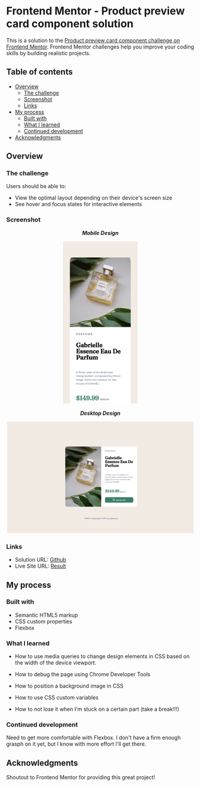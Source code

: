 # Frontend Mentor - Product preview card component solution

This is a solution to the [Product preview card component challenge on Frontend Mentor](https://www.frontendmentor.io/challenges/product-preview-card-component-GO7UmttRfa). Frontend Mentor challenges help you improve your coding skills by building realistic projects.

## Table of contents

- [Overview](#overview)
  - [The challenge](#the-challenge)
  - [Screenshot](#screenshot)
  - [Links](#links)
- [My process](#my-process)
  - [Built with](#built-with)
  - [What I learned](#what-i-learned)
  - [Continued development](#continued-development)
- [Acknowledgments](#acknowledgments)

## Overview

### The challenge

Users should be able to:

- View the optimal layout depending on their device's screen size
- See hover and focus states for interactive elements

### Screenshot

<p align="center"><em><b>Mobile Design</em></b></p>
<p align="center" >
  <img src="./screenshots/127.0.0.1_5500_index.html(iPhone%2012%20Pro).png" width = 200px height = auto style="display:inline">
</p>

<p align="center"><em><b>Desktop Design</b></em></p>
<p align="center"><img src="./screenshots/127.0.0.1_5500_index.html.png" width = 500px height = auto></p>

### Links

- Solution URL: [Github](https://github.com/retop56/FrontendMentor---Product-preview-card-component)
- Live Site URL: [Result](https://retop56.github.io/FrontendMentor---Product-preview-card-component/)

## My process

### Built with

- Semantic HTML5 markup
- CSS custom properties
- Flexbox

### What I learned

- How to use media queries to change design elements in CSS based on the width of the device viewport.

- How to debug the page using Chrome Developer Tools

- How to position a background image in CSS

- How to use CSS custom variables

- How to not lose it when I'm stuck on a certain part (take a break!!!)

### Continued development

Need to get more comfortable with Flexbox. I don't have a firm enough grasph on it yet, but I know with more effort I'll get there.

## Acknowledgments

Shoutout to Frontend Mentor for providing this great project!
